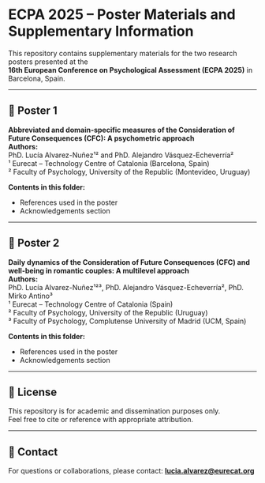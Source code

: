 # ECPA 2025 – Poster Materials and Supplementary Information

This repository contains supplementary materials for the two research posters presented at the  
**16th European Conference on Psychological Assessment (ECPA 2025)** in Barcelona, Spain.

---

## 📌 Poster 1  
**Abbreviated and domain-specific measures of the Consideration of Future Consequences (CFC): A psychometric approach**  
**Authors:**  
PhD. Lucía Alvarez-Nuñez¹² and PhD. Alejandro Vásquez-Echeverría²  
¹ Eurecat – Technology Centre of Catalonia (Barcelona, Spain)  
² Faculty of Psychology, University of the Republic (Montevideo, Uruguay)  

**Contents in this folder:**  
- References used in the poster  
- Acknowledgements section 

---

## 📌 Poster 2  
**Daily dynamics of the Consideration of Future Consequences (CFC) and well-being in romantic couples: A multilevel approach**  
**Authors:**  
PhD. Lucía Alvarez-Nuñez¹²³, PhD. Alejandro Vásquez-Echeverría², PhD. Mirko Antino³  
¹ Eurecat – Technology Centre of Catalonia (Spain)  
² Faculty of Psychology, University of the Republic (Uruguay)  
³ Faculty of Psychology, Complutense University of Madrid (UCM, Spain)  

**Contents in this folder:**  
- References used in the poster  
- Acknowledgements section  

---

## 📄 License
This repository is for academic and dissemination purposes only.  
Feel free to cite or reference with appropriate attribution.

---

## 🔗 Contact
For questions or collaborations, please contact: **lucia.alvarez@eurecat.org**
